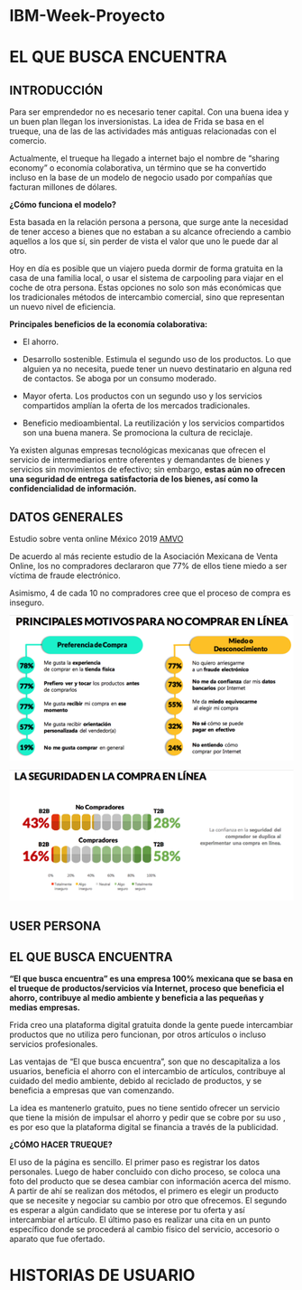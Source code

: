 # IBM-Week-Proyecto

# EL QUE BUSCA ENCUENTRA



## INTRODUCCIÓN


Para ser emprendedor no es necesario tener capital. Con una buena idea y un buen plan llegan los inversionistas. La idea de Frida se basa en el trueque, una de las de las actividades más antiguas relacionadas con el comercio.

Actualmente, el trueque ha llegado a internet bajo el nombre de “sharing economy” o economía colaborativa, un término que se ha convertido incluso en la base de un modelo de negocio usado por compañías que facturan millones de dólares. 


**¿Cómo funciona el modelo?**

Esta basada en la relación persona a persona, que surge ante la necesidad de tener acceso a bienes que no estaban a su alcance ofreciendo a cambio aquellos a los que sí, sin perder de vista el valor que uno le puede dar al otro.

Hoy en día es posible que un viajero pueda dormir de forma gratuita en la casa de una familia local, o usar el sistema de carpooling para viajar en el coche de otra persona. Estas opciones no solo son más económicas que los tradicionales métodos de intercambio comercial, sino que representan un nuevo nivel de eficiencia. 


**Principales beneficios de la economía colaborativa:**

- El ahorro. 

- Desarrollo sostenible. Estimula el segundo uso de los productos. Lo que alguien ya no necesita, puede tener un nuevo destinatario en alguna red de contactos. Se aboga por un consumo moderado.

- Mayor oferta. Los productos con un segundo uso y los servicios compartidos amplían la oferta de los mercados tradicionales. 

- Beneficio medioambiental. La reutilización y los servicios compartidos son una buena manera. Se promociona la cultura de reciclaje. 

Ya existen algunas empresas tecnológicas mexicanas que ofrecen el servicio de intermediarios entre oferentes y demandantes de bienes y servicios sin movimientos de efectivo; sin embargo, **estas aún no ofrecen una seguridad de entrega satisfactoria de los bienes, así como la confidencialidad de información.**



## DATOS GENERALES

Estudio sobre venta online México 2019 [AMVO](https://www.amvo.org.mx/descarga-estudio-venta-online)


De acuerdo al más reciente estudio de la Asociación Mexicana de Venta Online, los no compradores declararon que 77% de ellos tiene miedo a ser víctima de fraude electrónico.

Asimismo, 4 de cada 10 no compradores cree que el proceso de compra es inseguro.


![Motivos para no comprar en línea](img/motivos.png)

![La seguridad en la compra en línea](img/seguridad.png)


## USER PERSONA




## EL QUE BUSCA ENCUENTRA

**“El que busca encuentra” es una empresa 100% mexicana que se basa en el trueque de productos/servicios vía Internet, proceso que beneficia el ahorro, contribuye al medio ambiente y beneficia a las pequeñas y medias empresas.**

Frida creo una plataforma digital gratuita donde la gente puede intercambiar productos que no utiliza pero funcionan, por otros artículos o incluso servicios profesionales.

Las ventajas de “El que busca encuentra”, son que no descapitaliza a los usuarios, beneficia el ahorro con el intercambio de artículos, contribuye al cuidado del medio ambiente, debido al reciclado de productos, y se beneficia a empresas que van comenzando.

La idea es mantenerlo gratuito, pues no tiene sentido ofrecer un servicio que tiene la misión de impulsar el ahorro y pedir que se cobre por su uso , es por eso que la plataforma digital se financia a través de la publicidad.


**¿CÓMO HACER TRUEQUE?**

El uso de la página es sencillo. El primer paso es registrar los datos personales. Luego de haber concluido con dicho proceso, se coloca una foto del producto que se desea cambiar con información acerca del mismo. A partir de ahí se realizan dos métodos, el primero es elegir un producto que se necesite y negociar su cambio por otro que ofrecemos. El segundo es esperar a algún candidato que se interese por tu oferta y así intercambiar el artículo. El último paso es realizar una cita en un punto específico donde se procederá al cambio físico del servicio, accesorio o aparato que fue ofertado.




# HISTORIAS DE USUARIO